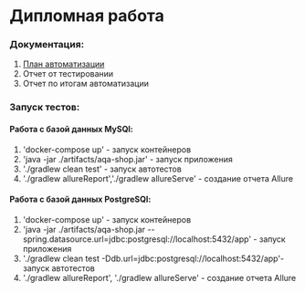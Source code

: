 # Дипломная работа

### Документация:

1. [План автоматизации](https://github.com/AlexSashaNik/QA_Diploma/blob/main/Plan.md)
2. Отчет от тестировании
3. Отчет по итогам автоматизации

### Запуск тестов:

#### Работа с базой данных MySQl:

1. 'docker-compose up' - запуск контейнеров
2. 'java -jar ./artifacts/aqa-shop.jar' - запуск приложения
3. './gradlew clean test' - запуск автотестов
4. './gradlew allureReport','./gradlew allureServe' - создание отчета Allure

#### Работа с базой данных PostgreSQl:

1. 'docker-compose up' - запуск контейнеров
2. 'java -jar ./artifacts/aqa-shop.jar --spring.datasource.url=jdbc:postgresql://localhost:5432/app' - запуск приложения
3. './gradlew clean test -Ddb.url=jdbc:postgresql://localhost:5432/app'- запуск автотестов
4. './gradlew allureReport', './gradlew allureServe' - создание отчета Allure